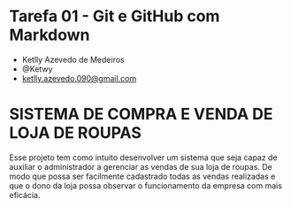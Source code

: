 # Tarefa 01 - Git e GitHub com Markdown
* Ketlly Azevedo de Medeiros
* @Ketwy
* ketlly.azevedo.090@gmail.com

# SISTEMA DE COMPRA E VENDA DE LOJA DE ROUPAS
Esse projeto tem como intuito desenvolver um sistema que seja capaz de auxiliar
o administrador a gerenciar as vendas de sua loja de roupas. De modo que possa ser
facilmente cadastrado todas as vendas realizadas e que o dono da loja possa observar o
funcionamento da empresa com mais eficácia.
